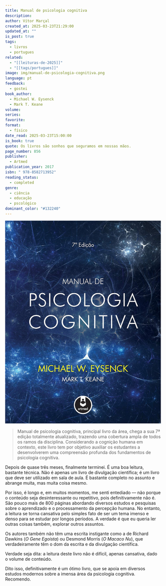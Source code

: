 ```yaml
---
title: Manual de psicologia cognitiva
description: 
author: Vítor Marçal
created_at: 2025-03-23T21:29:00
updated_at: ""
is_post: true
tags:
  - livros
  - portugues
related:
  - "[[leituras-de-2025]]"
  - "[[tags/portugues]]"
image: img/manual-de-psicologia-cognitiva.png
language: pt
feedback:
  - gostei
book_author:
  - Michael W. Eysenck
  - Mark T. Keane
volume: 
series: 
favorite: 
format:
  - físico
date_read: 2025-03-23T15:00:00
is_book: true
quote: Os livros são sonhos que seguramos em nossas mãos.
page_number: 856
publisher:
  - Artmed
publication_year: 2017
isbn: " 978-8582713952"
reading_status:
  - completed
genre:
  - ciência
  - educação
  - pscológico
dominant_color: "#132240"
---
```

![manual-de-psicologia-cognitiva](img/manual-de-psicologia-cognitiva.png)

> Manual de psicologia cognitiva, principal livro da área, chega a sua 7ª edição totalmente atualizado, trazendo uma cobertura ampla de todos os ramos da disciplina. Considerando a cognição humana em contexto, este livro tem por objetivo auxiliar os estudantes a desenvolverem uma compreensão profunda dos fundamentos de psicologia cognitiva.

Depois de quase três meses, finalmente terminei. É uma boa leitura, bastante técnica. Não é apenas um livro de divulgação científica; é um livro que deve ser utilizado em sala de aula. É bastante completo no assunto e abrange muita, mas muita coisa mesmo.

Por isso, é longo e, em muitos momentos, me senti entediado — não porque o conteúdo seja desinteressante ou repetitivo, pois definitivamente não é. São pouco mais de 800 páginas abordando diversos estudos e pesquisas sobre o aprendizado e o processamento da percepção humana. No entanto, a leitura se torna cansativa pelo simples fato de ser um tema imenso e denso para se estudar por longos períodos. A verdade é que eu queria ler outras coisas também, explorar outros assuntos.

Os autores também não têm uma escrita instigante como a de Richard Dawkins (_O Gene Egoísta_) ou Desmond Morris (_O Macaco Nu_), que verdadeiramente têm o dom da escrita e da divulgação científica.

Verdade seja dita: a leitura deste livro não é difícil, apenas cansativa, dado o volume de conteúdo.

Dito isso, definitivamente é um ótimo livro, que se apoia em diversos estudos modernos sobre a imensa área da psicologia cognitiva. Recomendo.